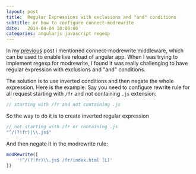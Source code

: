 ```yaml
---
layout: post
title:  Regular Expressions with exclusions and "and" conditions
subtitle: or how to configure connect-modrewrite
date:   2014-04-04 10:00:00
categories: angularjs javascript regexp
---
```


In my [previous](/2014/03/26/angular-html5mode-refresh) post i mentioned connect-modrewrite middleware, 
which can be used to enable live reload of angular app. When I was trying to implement regexp for modrewrite, 
I found it was really challenging to have regular expression with exclusions and "and" conditions.

The solution is to use inverted conditions and then negate the whole expression.
Here is the example: Say you need to configure rewrite rule for all request starting with `/fr`
and not containing `.js` extension:

```js
// starting with /fr and not containing .js
```

So the way to do it is to create inverted regular expression

```js
// not starting with /fr or containing .js
"^/(?!fr)|\\.js$"
```

And then negate it in the modrewrite rule:

```js
modRewrite([
    '!^/(?!fr)\\.js$ /fr/index.html [L]'
])
```
